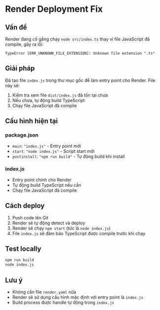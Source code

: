 # Render Deployment Fix

## Vấn đề
Render đang cố gắng chạy `node src/index.ts` thay vì file JavaScript đã compile, gây ra lỗi:
```
TypeError [ERR_UNKNOWN_FILE_EXTENSION]: Unknown file extension ".ts"
```

## Giải pháp
Đã tạo file `index.js` trong thư mục gốc để làm entry point cho Render. File này sẽ:

1. Kiểm tra xem file `dist/index.js` đã tồn tại chưa
2. Nếu chưa, tự động build TypeScript
3. Chạy file JavaScript đã compile

## Cấu hình hiện tại

### package.json
- `main`: `"index.js"` - Entry point mới
- `start`: `"node index.js"` - Script start mới
- `postinstall`: `"npm run build"` - Tự động build khi install

### index.js
- Entry point chính cho Render
- Tự động build TypeScript nếu cần
- Chạy file JavaScript đã compile

## Cách deploy
1. Push code lên Git
2. Render sẽ tự động detect và deploy
3. Render sẽ chạy `npm start` (tức là `node index.js`)
4. File `index.js` sẽ đảm bảo TypeScript được compile trước khi chạy

## Test locally
```bash
npm run build
node index.js
```

## Lưu ý
- Không cần file `render.yaml` nữa
- Render sẽ sử dụng cấu hình mặc định với entry point là `index.js`
- Build process được handle tự động trong `index.js` 